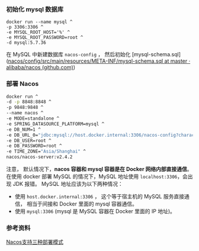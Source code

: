 ### 初始化 mysql 数据库

```
docker run --name mysql ^
-p 3306:3306 ^
-e MYSQL_ROOT_HOST='%' ^
-e MYSQL_ROOT_PASSWORD=root ^
-d mysql:5.7.36
```

在 MySQL 中新建数据库 `nacos-config` ， 然后初始化 [mysql-schema.sql]([nacos/config/src/main/resources/META-INF/mysql-schema.sql at master · alibaba/nacos (github.com)](https://github.com/alibaba/nacos/blob/master/config/src/main/resources/META-INF/mysql-schema.sql))



### 部署 Nacos

```bash
docker run ^
-d -p 8848:8848 ^
-p 9848:9848 ^
--name nacos ^
-e MODE=standalone ^
-e SPRING_DATASOURCE_PLATFORM=mysql ^
-e DB_NUM=1 ^
-e DB_URL_0="jdbc:mysql://host.docker.internal:3306/nacos-config?characterEncoding=utf8&connectTimeout=1000&socketTimeout=30000&autoReconnect=true&useUnicode=true&useSSL=false&serverTimezone=UTC" ^
-e DB_USER=root ^
-e DB_PASSWORD=root ^
-e TIME_ZONE="Asia/Shanghai" ^
nacos/nacos-server:v2.4.2
```

注意， 默认情况下，**nacos 容器和 mysql 容器是在 Docker 网络内部直接通信**。在使用 docker 部署 MySQL 的情况下，MySQL 地址使用 `localhost:3306`，会出现 JDK 报错。 MySQL 地址应该为以下两种情况：

- 使用 `host.docker.internal:3306` ， 这个等于宿主机的 MySQL 服务直接通信， 相当于间接和 Docker 里面的 mysql 容器通信。
- 使用  `mysql:3306` (mysql 是 MySQL 容器在 Docker 里面的 IP 地址)。





### 参考资料

[Nacos支持三种部署模式](https://nacos.io/zh-cn/docs/deployment.html)